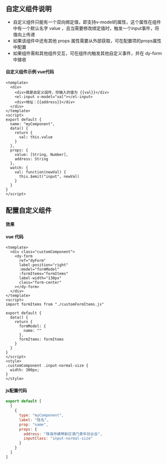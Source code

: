 ## 自定义组件说明

* 自定义组件只能有一个双向绑定值，即支持v-model的属性，这个属性在组件中有一个默认名字 value ，且当需要修改绑定值时，触发一个input事件，将值向上传递
* 如果该组件中还有其他 props 属性需要从外部获取，可在配置项的props属性中配置
* 如果组件需和其他组件交互，可在组件内触发其他自定义事件，并在 dy-form 中接收

#### 自定义组件示例 vue代码

```vue
<template>
  <div>
    <div>我是自定义组件，你输入的值为 {{val}}</div>
    <el-input v-model="val"></el-input>
    <div>地址：{{address}}</div>
  </div>
</template>
<script>
export default {
  name: "myComponent",
  data() {
    return {
      val: this.value
    }
  },
  props: {
    value: [String, Number],
    address: String
  },
  watch: {
    val: function(newVal) {
      this.$emit("input", newVal)
    }
  }
}
</script>
```

## 配置自定义组件

#### 效果

<customComponent></customComponent>

#### vue 代码

```vue
<template>
  <div class="customComponent">
    <dy-form
      ref="dyForm"
      label-position="right"
      :model="formModel"
      :formItems="formItems"
      label-width="130px"
      class="form-center"
    ></dy-form>
  </div>
</template>
<script>
import formItems from "./customFormItems.js"

export default {
  data() {
    return {
      formModel: {
        name: ""
      },
      formItems: formItems
    }
  }
}
</script>
<style>
.customComponent .input-normal-size {
  width: 300px;
}
</style>
```

#### js配置代码

```js
export default [
  [
    {
      type: "myComponent",
      label: "姓名",
      prop: "name",
      props: {
        address: "珠海市横琴新区澳门青年创业谷",
        inputClass: "input-normal-size"
      }
    }
  ]
]
```